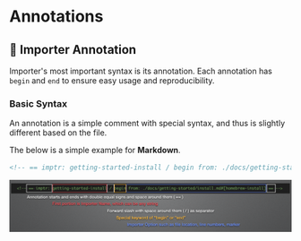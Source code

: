 <!-- == imptr: ignore-all == -->

# Annotations

## 📌 Importer Annotation

Importer's most important syntax is its annotation. Each annotation has `begin` and `end` to ensure easy usage and reproducibility.

### Basic Syntax

An annotation is a simple comment with special syntax, and thus is slightly different based on the file.

The below is a simple example for **Markdown**.

```markdown
<!-- == imptr: getting-started-install / begin from: ./docs/getting-started/install.md#[homebrew-install] == -->
```

![Annotation explained][annotation-explanation]

[annotation-explanation]: /assets/images/annotation-explanation.png "Annotation Explanation"
